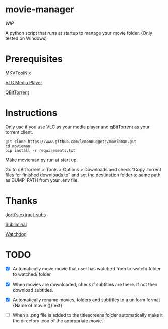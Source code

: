 # movie-manager

*WIP*

A python script that runs at startup to manage your movie folder. (Only tested on Windows)
# Prerequisites

[MKVToolNix](https://mkvtoolnix.download/downloads.html#windows)

[VLC Media Player](https://www.videolan.org/vlc/)

[QBitTorrent](https://www.qbittorrent.org/download.php)

# Instructions

Only use if you use VLC as your media player and qBitTorrent as your torrent client.

    git clone https://www.github.com/lemonnuggets/movieman.git
    cd movieman
    pip install -r requirements.txt

Make movieman.py run at start up.

Go to qBitTorrent > Tools > Options > Downloads and check "Copy .torrent files for finished downloads to" and set the destination folder to same path as DUMP_PATH from your .env file.

# Thanks

[Jorti's extract-subs](https://github.com/jorti/extract-subs)

[Subliminal](https://pypi.org/project/subliminal/)

[Watchdog](https://pypi.org/project/watchdog/)

# TODO

- [X] Automatically move movie that user has watched from to-watch/ folder to watched/ folder

- [X] When movies are downloaded, check if subtitles are there. If not then download subtitles.

- [X] Automatically rename movies, folders and subtitles to a uniform format {Name of movie (<year of release>)}.ext}

- [ ] When a .png file is added to the titlescreens folder automatically make it the directory icon of the appropriate movie.

